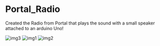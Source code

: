 # Portal_Radio

Created the Radio from Portal that plays the sound with a small speaker attached to an arduino Uno!


![img3](https://cdn.discordapp.com/attachments/1060777468925071511/1061931880347349122/IMG_1230.jpg)
![img1](https://cdn.discordapp.com/attachments/1060777468925071511/1061928958955888671/IMG_1232.jpg)
![img2](https://cdn.discordapp.com/attachments/1060777468925071511/1061928959647944704/IMG_1231.jpg)


